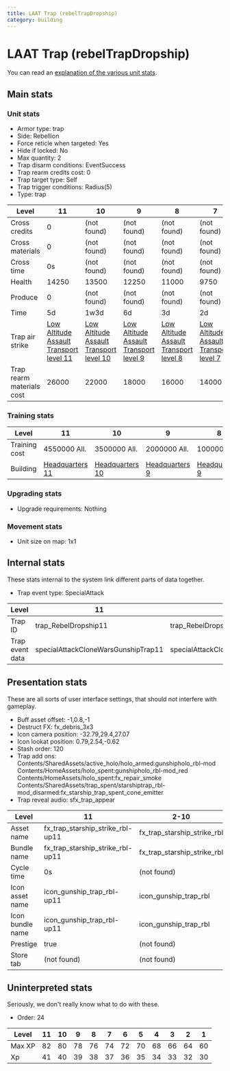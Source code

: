 ```yaml
---
title: LAAT Trap (rebelTrapDropship)
category: building
---
```


# LAAT Trap (rebelTrapDropship)

You can read an [explanation  of the various unit stats](unitexplained.md).

## Main stats

### Unit stats

  * Armor type: trap
  * Side: Rebellion
  * Force reticle when targeted: Yes
  * Hide if locked: No
  * Max quantity: 2
  * Trap disarm conditions: EventSuccess
  * Trap rearm credits cost: 0
  * Trap target type: Self
  * Trap trigger conditions: Radius(5)
  * Type: trap

|Level                    |11                                                                  |10                                                                  |9                                                                  |8                                                                  |7                                                                  |6                                                                  |5                                                                  |4                                                                  |3                                                                  |2                                                                  |1                                                                  |
|-------------------------|--------------------------------------------------------------------|--------------------------------------------------------------------|-------------------------------------------------------------------|-------------------------------------------------------------------|-------------------------------------------------------------------|-------------------------------------------------------------------|-------------------------------------------------------------------|-------------------------------------------------------------------|-------------------------------------------------------------------|-------------------------------------------------------------------|-------------------------------------------------------------------|
|Cross credits            |0                                                                   |(not found)                                                         |(not found)                                                        |(not found)                                                        |(not found)                                                        |(not found)                                                        |(not found)                                                        |(not found)                                                        |(not found)                                                        |(not found)                                                        |(not found)                                                        |
|Cross materials          |0                                                                   |(not found)                                                         |(not found)                                                        |(not found)                                                        |(not found)                                                        |(not found)                                                        |(not found)                                                        |(not found)                                                        |(not found)                                                        |(not found)                                                        |(not found)                                                        |
|Cross time               |0s                                                                  |(not found)                                                         |(not found)                                                        |(not found)                                                        |(not found)                                                        |(not found)                                                        |(not found)                                                        |(not found)                                                        |(not found)                                                        |(not found)                                                        |(not found)                                                        |
|Health                   |14250                                                               |13500                                                               |12250                                                              |11000                                                              |9750                                                               |8500                                                               |7250                                                               |6000                                                               |4500                                                               |3750                                                               |2500                                                               |
|Produce                  |0                                                                   |(not found)                                                         |(not found)                                                        |(not found)                                                        |(not found)                                                        |(not found)                                                        |(not found)                                                        |(not found)                                                        |(not found)                                                        |(not found)                                                        |(not found)                                                        |
|Time                     |5d                                                                  |1w3d                                                                |6d                                                                 |3d                                                                 |2d                                                                 |1d12h                                                              |1d                                                                 |12h                                                                |2h                                                                 |15m                                                                |1m                                                                 |
|Trap air strike          |[Low Altitude Assault Transport level 11](CloneWarsGunshipTrap.html)|[Low Altitude Assault Transport level 10](CloneWarsGunshipTrap.html)|[Low Altitude Assault Transport level 9](CloneWarsGunshipTrap.html)|[Low Altitude Assault Transport level 8](CloneWarsGunshipTrap.html)|[Low Altitude Assault Transport level 7](CloneWarsGunshipTrap.html)|[Low Altitude Assault Transport level 6](CloneWarsGunshipTrap.html)|[Low Altitude Assault Transport level 5](CloneWarsGunshipTrap.html)|[Low Altitude Assault Transport level 4](CloneWarsGunshipTrap.html)|[Low Altitude Assault Transport level 3](CloneWarsGunshipTrap.html)|[Low Altitude Assault Transport level 2](CloneWarsGunshipTrap.html)|[Low Altitude Assault Transport level 1](CloneWarsGunshipTrap.html)|
|Trap rearm materials cost|26000                                                               |22000                                                               |18000                                                              |16000                                                              |14000                                                              |12000                                                              |10000                                                              |8000                                                               |6000                                                               |4000                                                               |2000                                                               |


### Training stats

|Level        |11                             |10                             |9                             |8                             |7                             |6                             |5                             |4                             |3                             |2                             |1                             |
|-------------|-------------------------------|-------------------------------|------------------------------|------------------------------|------------------------------|------------------------------|------------------------------|------------------------------|------------------------------|------------------------------|------------------------------|
|Training cost|4550000 All.                   |3500000 All.                   |2000000 All.                  |1000000 All.                  |800000 All.                   |400000 All.                   |150000 All.                   |75000 All.                    |20000 All.                    |3600 All.                     |1800 All.                     |
|Building     |[Headquarters 11](rebelHQ.html)|[Headquarters 10](rebelHQ.html)|[Headquarters 9](rebelHQ.html)|[Headquarters 9](rebelHQ.html)|[Headquarters 9](rebelHQ.html)|[Headquarters 9](rebelHQ.html)|[Headquarters 9](rebelHQ.html)|[Headquarters 9](rebelHQ.html)|[Headquarters 9](rebelHQ.html)|[Headquarters 9](rebelHQ.html)|[Headquarters 9](rebelHQ.html)|


### Upgrading stats

  * Upgrade requirements: Nothing

### Movement stats

  * Unit size on map: 1x1

## Internal stats

These stats internal to the system link different parts of data together.

  * Trap event type: SpecialAttack

|Level          |11                                 |10                                 |9                                 |8                                 |7                                 |6                                 |5                                 |4                                 |3                                 |2                                 |1                                 |
|---------------|-----------------------------------|-----------------------------------|----------------------------------|----------------------------------|----------------------------------|----------------------------------|----------------------------------|----------------------------------|----------------------------------|----------------------------------|----------------------------------|
|Trap ID        |trap_RebelDropship11               |trap_RebelDropship10               |trap_RebelDropship9               |trap_RebelDropship8               |trap_RebelDropship7               |trap_RebelDropship6               |trap_RebelDropship5               |trap_RebelDropship4               |trap_RebelDropship3               |trap_RebelDropship2               |trap_RebelDropship1               |
|Trap event data|specialAttackCloneWarsGunshipTrap11|specialAttackCloneWarsGunshipTrap10|specialAttackCloneWarsGunshipTrap9|specialAttackCloneWarsGunshipTrap8|specialAttackCloneWarsGunshipTrap7|specialAttackCloneWarsGunshipTrap6|specialAttackCloneWarsGunshipTrap5|specialAttackCloneWarsGunshipTrap4|specialAttackCloneWarsGunshipTrap3|specialAttackCloneWarsGunshipTrap2|specialAttackCloneWarsGunshipTrap1|


## Presentation stats

These are all sorts of user interface settings, that should not interfere with gameplay.

  * Buff asset offset: -1,0.8,-1
  * Destruct FX: fx_debris_3x3
  * Icon camera position: -32.79,29.4,27.07
  * Icon lookat position: 0.79,2.54,-0.62
  * Stash order: 120
  * Trap add ons: Contents/SharedAssets/active_holo/holo_armed:gunshipholo_rbl-mod Contents/HomeAssets/holo_spent:gunshipholo_rbl-mod_red Contents/HomeAssets/holo_spent:fx_repair_smoke Contents/SharedAssets/trap_spent/starshiptrap_rbl-mod_disarmed:fx_starship_trap_spent_cone_emitter
  * Trap reveal audio: sfx_trap_appear

|Level           |11                              |2-10                       |1                          |
|----------------|--------------------------------|---------------------------|---------------------------|
|Asset name      |fx_trap_starship_strike_rbl-up11|fx_trap_starship_strike_rbl|fx_trap_starship_strike_rbl|
|Bundle name     |fx_trap_starship_strike_rbl-up11|fx_trap_starship_strike_rbl|fx_trap_starship_strike_rbl|
|Cycle time      |0s                              |(not found)                |(not found)                |
|Icon asset name |icon_gunship_trap_rbl-up11      |icon_gunship_trap_rbl      |icon_gunship_trap_rbl      |
|Icon bundle name|icon_gunship_trap_rbl-up11      |icon_gunship_trap_rbl      |icon_gunship_trap_rbl      |
|Prestige        |true                            |(not found)                |(not found)                |
|Store tab       |(not found)                     |(not found)                |defenses                   |


## Uninterpreted stats

Seriously, we don't really know what to do with these.

  * Order: 24

|Level |11|10|9 |8 |7 |6 |5 |4 |3 |2 |1 |
|------|--|--|--|--|--|--|--|--|--|--|--|
|Max XP|82|80|78|76|74|72|70|68|66|64|60|
|Xp    |41|40|39|38|37|36|35|34|33|32|30|


